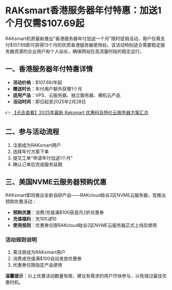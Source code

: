 # RAKsmart香港服务器年付特惠：加送1个月仅需$107.69起

RAKsmart机房最新推出"香港服务器年付加送一个月"限时促销活动，用户仅需支付$107.69即可获得13个月的优质香港服务器使用权。该活动特别适合需要稳定服务器资源的企业用户和个人站长，确保网站在高流量时段的稳定运行。

## 一、香港服务器年付特惠详情

- **活动价格**：$107.69/年起
- **赠送时长**：年付用户额外获赠1个月
- **适用产品**：VPS、云服务器、独立服务器、裸机云产品
- **活动时间**：即日起至2025年2月28日

👉 [【点击查看】2025年最新 Raksmart 优惠码及特价云服务器方案汇总](https://bit.ly/raksmart)

## 二、参与活动流程

1. 注册成为RAKsmart用户
2. 选择年付方案下单
3. 提交工单"申请年付加送1个月"
4. 确认订单后完成服务延期

## 三、美国NVME云服务器预购优惠

RAKsmart即将推出全新自研产品——RAKcloud硅谷2区NVME云服务器，现推出预购优惠活动：

- **预购优惠**：消费/充值满$100获首月2折优惠券
- **充值福利**：充$100送$10
- **使用规则**：优惠券仅限RAKcloud硅谷2区NVME云服务器正式上线后使用

### 活动规则说明

1. 需注册成为RAKsmart用户
2. 消费或充值满$100自动发放优惠券
3. 优惠券仅限指定产品使用

**温馨提示**：以上优惠活动数量有限，建议有需求的用户尽快参与，以免错过最佳优惠时机。